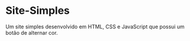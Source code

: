 # Site-Simples
 Um site simples desenvolvido em HTML, CSS e JavaScript que possui um botão de alternar cor.

